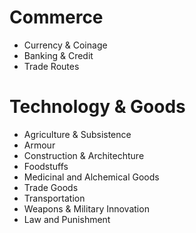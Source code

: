 # Commerce

* Currency & Coinage
* Banking & Credit
* Trade Routes

# Technology & Goods

* Agriculture & Subsistence
* Armour
* Construction & Architechture
* Foodstuffs
* Medicinal and Alchemical Goods
* Trade Goods
* Transportation
* Weapons & Military Innovation
* Law and Punishment
